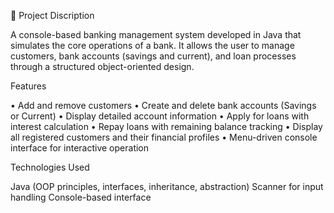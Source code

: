 🧮 Project Discription

 A console-based banking management system developed in Java that simulates the core operations of a bank. 
 It allows the user to manage customers, bank accounts (savings and current), and loan processes through a 
 structured object-oriented design.

Features

 • Add and remove customers
 • Create and delete bank accounts (Savings or Current)
 • Display detailed account information
 • Apply for loans with interest calculation
 • Repay loans with remaining balance tracking
 • Display all registered customers and their financial profiles
 • Menu-driven console interface for interactive operation

Technologies Used

 Java (OOP principles, interfaces, inheritance, abstraction)
 Scanner for input handling
 Console-based interface

